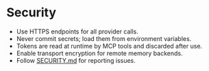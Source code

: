 # Security

- Use HTTPS endpoints for all provider calls.
- Never commit secrets; load them from environment variables.
- Tokens are read at runtime by MCP tools and discarded after use.
- Enable transport encryption for remote memory backends.
- Follow [SECURITY.md](../../../SECURITY.md) for reporting issues.
